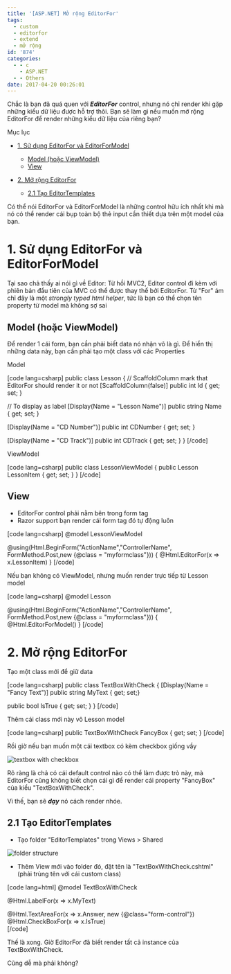 ```yaml
---
title: '[ASP.NET] Mở rộng EditorFor'
tags:
  - custom
  - editorfor
  - extend
  - mở rộng
id: '874'
categories:
  - - c
    - ASP.NET
  - - Others
date: 2017-04-20 00:26:01
---
```


Chắc là bạn đã quá quen với **_EditorFor_** control, nhưng nó chỉ render khi gặp những kiểu dữ liệu được hỗ trợ thôi. Bạn sẽ làm gì nếu muốn mở rộng EditorFor để render những kiểu dữ liệu của riêng bạn?
<!-- more -->
Mục lục

*   [1\. Sử dụng EditorFor và EditorForModel](#1-sử-dụng-editorfor-và-editorformodel)
    
    *   [Model (hoặc ViewModel)](#model-hoặc-viewmodel)
    *   [View](#view)
*   [2\. Mở rộng EditorFor](#2-mở-rộng-editorfor)
    
    *   [2.1 Tạo EditorTemplates](#21-tạo-editortemplates)

Có thể nói EditorFor và EditorForModel là những control hữu ích nhất khi mà nó có thể render cái bụp toàn bộ thẻ input cần thiết dựa trên một model của bạn.

# 1\. Sử dụng EditorFor và EditorForModel

Tại sao chả thấy ai nói gì về Editor: Từ hồi MVC2, Editor control đi kèm với phiên bản đầu tiên của MVC có thể được thay thế bởi EditorFor. Từ "For" ám chỉ đây là một _strongly typed html helper_, tức là bạn có thể chọn tên property từ model mà không sợ sai

## Model (hoặc ViewModel)

Để render 1 cái form, bạn cần phải biết data nó nhận vô là gì. Để hiển thị những data này, bạn cần phải tạo một class với các Properties

Model

\[code lang=csharp\] public class Lesson { // ScaffoldColumn mark that EditorFor should render it or not \[ScaffoldColumn(false)\] public int Id { get; set; }

// To display as label \[Display(Name = "Lesson Name")\] public string Name { get; set; }

\[Display(Name = "CD Number")\] public int CDNumber { get; set; }

\[Display(Name = "CD Track")\] public int CDTrack { get; set; } } \[/code\]

ViewModel

\[code lang=csharp\] public class LessonViewModel { public Lesson LessonItem { get; set; } } \[/code\]

## View

*   EditorFor control phải nằm bên trong form tag
*   Razor support bạn render cái form tag đó tự động luôn

\[code lang=csharp\] @model LessonViewModel

@using(Html.BeginForm("ActionName","ControllerName", FormMethod.Post,new {@class = "myformclass"})) { @Html.EditorFor(x => x.LessonItem) } \[/code\]

Nếu bạn không có ViewModel, nhưng muốn render trực tiếp từ Lesson model

\[code lang=csharp\] @model Lesson

@using(Html.BeginForm("ActionName","ControllerName", FormMethod.Post,new {@class = "myformclass"})) { @Html.EditorForModel() } \[/code\]

# 2\. Mở rộng EditorFor

Tạo một class mới để giữ data

\[code lang=csharp\] public class TextBoxWithCheck { \[Display(Name = "Fancy Text")\] public string MyText { get; set;}

public bool IsTrue { get; set; } } \[/code\]

Thêm cái class mới này vô Lesson model

\[code lang=csharp\] public TextBoxWithCheck FancyBox { get; set; } \[/code\]

Rồi giờ nếu bạn muốn một cái textbox có kèm checkbox giống vầy

![textbox with checkbox](https://farm3.staticflickr.com/2897/33308184454_8240d60dd1_o.png)

Rõ ràng là chả có cái default control nào có thể làm được trò này, mà EditorFor cũng không biết chọn cái gì để render cái property "FancyBox" của kiểu "TextBoxWithCheck".

Vì thế, bạn sẽ **_dạy_** nó cách render nhóe.

## 2.1 Tạo EditorTemplates

*   Tạo folder "EditorTemplates" trong Views > Shared

![folder structure](https://farm3.staticflickr.com/2855/34151179025_3e849d7d2c_o.png)

*   Thêm View mới vào folder đó, đặt tên là "TextBoxWithCheck.cshtml" (phải trùng tên với cái custom class)

\[code lang=html\] @model TextBoxWithCheck

@Html.LabelFor(x => x.MyText) <div class="input-group"> @Html.TextAreaFor(x => x.Answer, new {@class="form-control"}) <span class="input-group-addon"> @Html.CheckBoxFor(x => x.IsTrue) </span> </div> \[/code\]

Thế là xong. Giờ EditorFor đã biết render tất cả instance của TextBoxWithCheck.

Cũng dễ mà phải không?